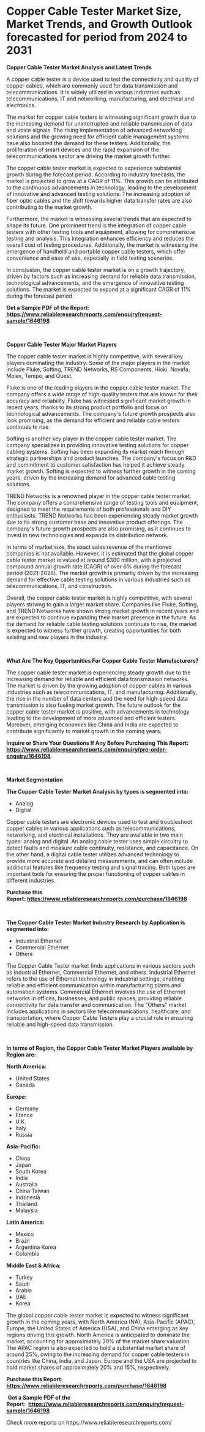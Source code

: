 <p><h1>Copper Cable Tester Market Size, Market Trends, and Growth Outlook forecasted for period from 2024 to 2031</h1></p><p><strong>Copper Cable Tester Market Analysis and Latest Trends</strong></p>
<p><p>A copper cable tester is a device used to test the connectivity and quality of copper cables, which are commonly used for data transmission and telecommunications. It is widely utilized in various industries such as telecommunications, IT and networking, manufacturing, and electrical and electronics.</p><p>The market for copper cable testers is witnessing significant growth due to the increasing demand for uninterrupted and reliable transmission of data and voice signals. The rising implementation of advanced networking solutions and the growing need for efficient cable management systems have also boosted the demand for these testers. Additionally, the proliferation of smart devices and the rapid expansion of the telecommunications sector are driving the market growth further.</p><p>The copper cable tester market is expected to experience substantial growth during the forecast period. According to industry forecasts, the market is projected to grow at a CAGR of 11%. This growth can be attributed to the continuous advancements in technology, leading to the development of innovative and advanced testing solutions. The increasing adoption of fiber optic cables and the shift towards higher data transfer rates are also contributing to the market growth.</p><p>Furthermore, the market is witnessing several trends that are expected to shape its future. One prominent trend is the integration of copper cable testers with other testing tools and equipment, allowing for comprehensive testing and analysis. This integration enhances efficiency and reduces the overall cost of testing procedures. Additionally, the market is witnessing the emergence of handheld and portable copper cable testers, which offer convenience and ease of use, especially in field testing scenarios.</p><p>In conclusion, the copper cable tester market is on a growth trajectory, driven by factors such as increasing demand for reliable data transmission, technological advancements, and the emergence of innovative testing solutions. The market is expected to expand at a significant CAGR of 11% during the forecast period.</p></p>
<p><strong>Get a Sample PDF of the Report:&nbsp; <a href="https://www.reliableresearchreports.com/enquiry/request-sample/1646198">https://www.reliableresearchreports.com/enquiry/request-sample/1646198</a></strong></p>
<p>&nbsp;</p>
<p><strong>Copper Cable Tester Major Market Players</strong></p>
<p><p>The copper cable tester market is highly competitive, with several key players dominating the industry. Some of the major players in the market include Fluke, Softing, TREND Networks, RS Components, Hioki, Noyafa, Molex, Tempo, and Quest.</p><p>Fluke is one of the leading players in the copper cable tester market. The company offers a wide range of high-quality testers that are known for their accuracy and reliability. Fluke has witnessed significant market growth in recent years, thanks to its strong product portfolio and focus on technological advancements. The company's future growth prospects also look promising, as the demand for efficient and reliable cable testers continues to rise.</p><p>Softing is another key player in the copper cable tester market. The company specializes in providing innovative testing solutions for copper cabling systems. Softing has been expanding its market reach through strategic partnerships and product launches. The company's focus on R&D and commitment to customer satisfaction has helped it achieve steady market growth. Softing is expected to witness further growth in the coming years, driven by the increasing demand for advanced cable testing solutions.</p><p>TREND Networks is a renowned player in the copper cable tester market. The company offers a comprehensive range of testing tools and equipment, designed to meet the requirements of both professionals and DIY enthusiasts. TREND Networks has been experiencing steady market growth due to its strong customer base and innovative product offerings. The company's future growth prospects are also promising, as it continues to invest in new technologies and expands its distribution network.</p><p>In terms of market size, the exact sales revenue of the mentioned companies is not available. However, it is estimated that the global copper cable tester market is valued at around $300 million, with a projected compound annual growth rate (CAGR) of over 6% during the forecast period (2021-2028). The market growth is primarily driven by the increasing demand for effective cable testing solutions in various industries such as telecommunications, IT, and construction.</p><p>Overall, the copper cable tester market is highly competitive, with several players striving to gain a larger market share. Companies like Fluke, Softing, and TREND Networks have shown strong market growth in recent years and are expected to continue expanding their market presence in the future. As the demand for reliable cable testing solutions continues to rise, the market is expected to witness further growth, creating opportunities for both existing and new players in the industry.</p></p>
<p>&nbsp;</p>
<p><strong>What Are The Key Opportunities For Copper Cable Tester Manufacturers?</strong></p>
<p><p>The copper cable tester market is experiencing steady growth due to the increasing demand for reliable and efficient data transmission networks. The market is driven by the growing adoption of copper cables in various industries such as telecommunications, IT, and manufacturing. Additionally, the rise in the number of data centers and the need for high-speed data transmission is also fueling market growth. The future outlook for the copper cable tester market is positive, with advancements in technology leading to the development of more advanced and efficient testers. Moreover, emerging economies like China and India are expected to contribute significantly to market growth in the coming years.</p></p>
<p><strong>Inquire or Share Your Questions If Any Before Purchasing This Report: <a href="https://www.reliableresearchreports.com/enquiry/pre-order-enquiry/1646198">https://www.reliableresearchreports.com/enquiry/pre-order-enquiry/1646198</a></strong></p>
<p>&nbsp;</p>
<p><strong>Market Segmentation</strong></p>
<p><strong>The Copper Cable Tester Market Analysis by types is segmented into:</strong></p>
<p><ul><li>Analog</li><li>Digital</li></ul></p>
<p><p>Copper cable testers are electronic devices used to test and troubleshoot copper cables in various applications such as telecommunications, networking, and electrical installations. They are available in two main types: analog and digital. An analog cable tester uses simple circuitry to detect faults and measure cable continuity, resistance, and capacitance. On the other hand, a digital cable tester utilizes advanced technology to provide more accurate and detailed measurements, and can often include additional features like frequency testing and signal tracing. Both types are important tools for ensuring the proper functioning of copper cables in different industries.</p></p>
<p><strong>Purchase this Report:&nbsp;<a href="https://www.reliableresearchreports.com/purchase/1646198">https://www.reliableresearchreports.com/purchase/1646198</a></strong></p>
<p>&nbsp;</p>
<p><strong>The Copper Cable Tester Market Industry Research by Application is segmented into:</strong></p>
<p><ul><li>Industrial Ethernet</li><li>Commercial Ethernet</li><li>Others</li></ul></p>
<p><p>The Copper Cable Tester market finds applications in various sectors such as Industrial Ethernet, Commercial Ethernet, and others. Industrial Ethernet refers to the use of Ethernet technology in industrial settings, enabling reliable and efficient communication within manufacturing plants and automation systems. Commercial Ethernet involves the use of Ethernet networks in offices, businesses, and public spaces, providing reliable connectivity for data transfer and communication. The "Others" market includes applications in sectors like telecommunications, healthcare, and transportation, where Copper Cable Testers play a crucial role in ensuring reliable and high-speed data transmission.</p></p>
<p>&nbsp;</p>
<p><strong>In terms of Region, the Copper Cable Tester Market Players available by Region are:</strong></p>
<p>
    <p> <strong> North America: </strong>
        <ul>
            <li>United States</li>
            <li>Canada</li>
        </ul>
        </p> 
    <p> <strong> Europe: </strong>
        <ul>
            <li>Germany</li>
            <li>France</li>
            <li>U.K.</li>
            <li>Italy</li>
            <li>Russia</li>
        </ul>
        </p> 
    <p> <strong> Asia-Pacific: </strong>
        <ul>
            <li>China</li>
            <li>Japan</li>
            <li>South Korea</li>
            <li>India</li>
            <li>Australia</li>
            <li>China Taiwan</li>
            <li>Indonesia</li>
            <li>Thailand</li>
            <li>Malaysia</li>
        </ul>
        </p> 
    <p> <strong> Latin America: </strong>
        <ul>
            <li>Mexico</li>
            <li>Brazil</li>
            <li>Argentina Korea</li>
            <li>Colombia</li>
        </ul>
        </p> 
    <p> <strong> Middle East & Africa: </strong>
        <ul>
            <li>Turkey</li>
            <li>Saudi</li>
            <li>Arabia</li>
            <li>UAE</li>
            <li>Korea</li>
        </ul>
    </p>
    </p>
<p><p>The global copper cable tester market is expected to witness significant growth in the coming years, with North America (NA), Asia-Pacific (APAC), Europe, the United States of America (USA), and China emerging as key regions driving this growth. North America is anticipated to dominate the market, accounting for approximately 30% of the market share valuation. The APAC region is also expected to hold a substantial market share of around 25%, owing to the increasing demand for copper cable testers in countries like China, India, and Japan. Europe and the USA are projected to hold market shares of approximately 20% and 15%, respectively.</p></p>
<p><strong>Purchase this Report: <a href="https://www.reliableresearchreports.com/purchase/1646198">https://www.reliableresearchreports.com/purchase/1646198</a></strong></p>
<p>&nbsp;<strong>Get a Sample PDF of the Report:&nbsp;&nbsp;<a href="https://www.reliableresearchreports.com/enquiry/request-sample/1646198">https://www.reliableresearchreports.com/enquiry/request-sample/1646198</a></strong></p>
<p><strong></strong></p>
<p>Check more reports on https://www.reliableresearchreports.com/</p>